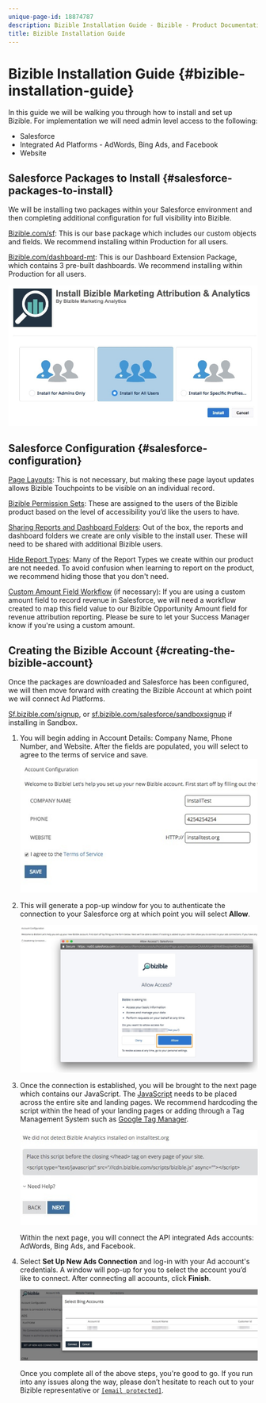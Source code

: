 ```yaml
---
unique-page-id: 18874787
description: Bizible Installation Guide - Bizible - Product Documentation
title: Bizible Installation Guide
---
```


# Bizible Installation Guide {#bizible-installation-guide}

In this guide we will be walking you through how to install and set up Bizible. For implementation we will need admin level access to the following:

* Salesforce
* Integrated Ad Platforms - AdWords, Bing Ads, and Facebook
* Website

## Salesforce Packages to Install {#salesforce-packages-to-install}

We will be installing two packages within your Salesforce environment and then completing additional configuration for full visibility into Bizible.  
  
[Bizible.com/sf](http://Bizible.com/sf): This is our base package which includes our custom objects and fields. We recommend installing within Production for all users.  
  
[Bizible.com/dashboard-mt](http://Bizible.com/dashboard-mt): This is our Dashboard Extension Package, which contains 3 pre-built dashboards. We recommend installing within Production for all users.

![](assets/1.jpg)

## Salesforce Configuration {#salesforce-configuration}

[Page Layouts](http://docs.marketo.com/x/rwEgAQ): This is not necessary, but making these page layout updates allows Bizible Touchpoints to be visible on an individual record.

[Bizible Permission Sets](http://docs.marketo.com/x/pQEgAQ): These are assigned to the users of the Bizible product based on the level of accessibility you’d like the users to have.

[Sharing Reports and Dashboard Folders](http://help.salesforce.com/articleView?id=analytics_share_folder.htm&type=0): Out of the box, the reports and dashboard folders we create are only visible to the install user. These will need to be shared with additional Bizible users.

[Hide Report Types](http://docs.marketo.com/x/oQEgAQ): Many of the Report Types we create within our product are not needed. To avoid confusion when learning to report on the product, we recommend hiding those that you don't need.

[Custom Amount Field Workflow](http://docs.marketo.com/x/qQEgAQ) (if necessary): If you are using a custom amount field to record revenue in Salesforce, we will need a workflow created to map this field value to our Bizible Opportunity Amount field for revenue attribution reporting. Please be sure to let your Success Manager know if you're using a custom amount.

## Creating the Bizible Account {#creating-the-bizible-account}

Once the packages are downloaded and Salesforce has been configured, we will then move forward with creating the Bizible Account at which point we will connect Ad Platforms.

[Sf.bizible.com/signup](http://Sf.bizible.com/signup), or [sf.bizible.com/salesforce/sandboxsignup](https://sf.bizible.com/salesforce/sandboxsignup) if installing in Sandbox.

1. You will begin adding in Account Details: Company Name, Phone Number, and Website. After the fields are populated, you will select to agree to the terms of service and save. ![](assets/2.jpg)

1. This will generate a pop-up window for you to authenticate the connection to your Salesforce org at which point you will select **Allow**.

   ![](assets/3.jpg)

1. Once the connection is established, you will be brought to the next page which contains our JavaScript. The [JavaScript](http://docs.marketo.com/x/qwEgAQ) needs to be placed across the entire site and landing pages. We recommend hardcoding the script within the head of your landing pages or adding through a Tag Management System such as [Google Tag Manager](http://docs.marketo.com/x/rQEgAQ).

   ![](assets/4.jpg)

   Within the next page, you will connect the API integrated Ads accounts: AdWords, Bing Ads, and Facebook.

1. Select **Set Up New Ads Connection** and log-in with your Ad account's credentials. A window will pop-up for you to select the account you’d like to connect. After connecting all accounts, click **Finish**.

   ![](assets/5.jpg)

   Once you complete all of the above steps, you're good to go. If you run into any issues along the way, please don’t hesitate to reach out to your Bizible representative or [`[email protected]`](http://docs.marketo.com/cdn-cgi/l/email-protection#a4d7d1d4d4cbd6d0e4c6cddecdc6c8c18ac7cbc9).

